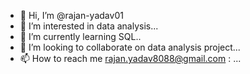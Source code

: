 - 👋 Hi, I’m @rajan-yadav01
- 👀 I’m interested in data analysis...
- 🌱 I’m currently learning SQL..
- 💞️ I’m looking to collaborate on data analysis project...
- 📫 How to reach me rajan.yadav8088@gmail.com
  : ...

<!---
rajan-yadav01/rajan-yadav01 is a ✨ special ✨ repository because its `README.md` (this file) appears on your GitHub profile.
You can click the Preview link to take a look at your changes.
--->
